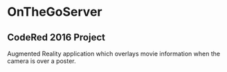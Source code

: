 # OnTheGoServer
## CodeRed 2016 Project
Augmented Reality application which overlays movie information when the camera is over a poster.
